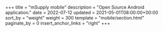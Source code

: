 +++
title = "mSupply mobile"
description = "Open Source Android application."
date = 2022-07-12
updated = 2021-05-01T08:00:00+00:00
sort_by = "weight"
weight = 300
template = "mobile/section.html"
paginate_by = 0
insert_anchor_links = "right"
+++
